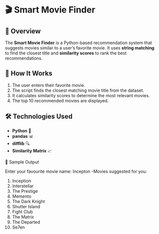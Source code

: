 # 🎬 Smart Movie Finder  

## 📌 Overview  
The **Smart Movie Finder** is a Python-based recommendation system that suggests movies similar to a user’s favorite movie. It uses **string matching** to find the closest title and **similarity scores** to rank the best recommendations.  

## 🚀 How It Works  
1. The user enters their favorite movie.  
2. The script finds the closest matching movie title from the dataset.  
3. It calculates similarity scores to determine the most relevant movies.  
4. The top 10 recommended movies are displayed.  

## 🛠 Technologies Used  
- **Python** 🐍  
- **pandas** 📊  
- **difflib** 🔍  
- **Similarity Matrix** 📈  


📌 Sample Output

Enter your favourite movie name: Incepton
-Movies suggested for you:

1. Inception  
2. Interstellar  
3. The Prestige  
4. Memento  
5. The Dark Knight  
6. Shutter Island  
7. Fight Club  
8. The Matrix  
9. The Departed  
10. Se7en  
